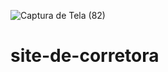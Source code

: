 ![Captura de Tela (82)](https://github.com/limamario441/site-de-corretora/assets/88130044/596c3a74-376f-45be-8835-aa191cfc266c)
# site-de-corretora
